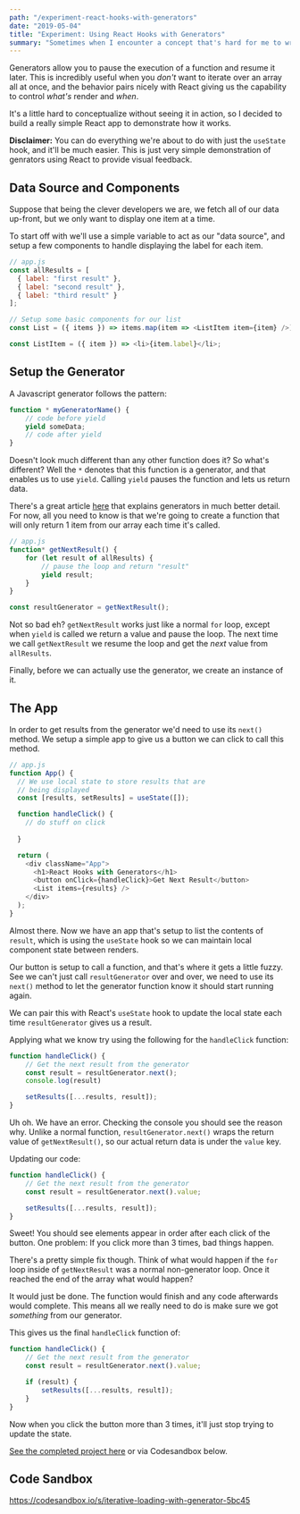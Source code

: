 ```yaml
---
path: "/experiment-react-hooks-with-generators"
date: "2019-05-04"
title: "Experiment: Using React Hooks with Generators"
summary: "Sometimes when I encounter a concept that's hard for me to wrap my head around I find it helps to try using the concept in an actual scenario. For this article we'll learn a bit about ES6 generators by building a very simple React app to demonstrate their behavior."
---
```

Generators allow you to pause the execution of a function and resume it later. This is incredibly useful when you *don't* want to iterate over an array all at once, and the behavior pairs nicely with React giving us the capability to control *what's* render and *when*.

It's a little hard to conceptualize without seeing it in action, so I decided to build a really simple React app to demonstrate how it works.

**Disclaimer:** You can do everything we're about to do with just the `useState` hook, and it'll be much easier. This is just very simple demonstration of genrators using React to provide visual feedback.

## Data Source and Components
Suppose that being the clever developers we are, we fetch all of our data up-front, but we only want to display one item at a time.

To start off with we'll use a simple variable to act as our "data source", and setup a few components to handle displaying the label for each item.

```javascript
// app.js
const allResults = [
  { label: "first result" },
  { label: "second result" },
  { label: "third result" }
];

// Setup some basic components for our list
const List = ({ items }) => items.map(item => <ListItem item={item} />);

const ListItem = ({ item }) => <li>{item.label}</li>;
```

## Setup the Generator
A Javascript generator follows the pattern:
```javascript
function * myGeneratorName() {
    // code before yield
    yield someData;
    // code after yield
}
```
Doesn't look much different than any other function does it? So what's different? Well the `*` denotes that this function is a generator, and that enables us to use `yield`. Calling `yield` pauses the function and lets us return data.

There's a great article [here](https://codeburst.io/understanding-generators-in-es6-javascript-with-examples-6728834016d5) that explains generators in much better detail. For now, all you need to know is that we're going to create a function that will only return 1 item from our array each time it's called.

```javascript
// app.js
function* getNextResult() {
    for (let result of allResults) {
        // pause the loop and return "result"
        yield result;
    }
}

const resultGenerator = getNextResult();
```

Not so bad eh? `getNextResult` works just like a normal `for` loop, except when `yield` is called we return a value and pause the loop. The next time we call `getNextResult` we resume the loop and get the *next* value from `allResults`.

Finally, before we can actually use the generator, we create an instance of it.

## The App

In order to get results from the generator we'd need to use its `next()` method. We setup a simple app to give us a button we can click to call this method.

```javascript
// app.js
function App() {
  // We use local state to store results that are
  // being displayed
  const [results, setResults] = useState([]);

  function handleClick() {
    // do stuff on click
    
  }

  return (
    <div className="App">
      <h1>React Hooks with Generators</h1>
      <button onClick={handleClick}>Get Next Result</button>
      <List items={results} />
    </div>
  );
}
```
Almost there. Now we have an app that's setup to list the contents of `result`, which is using the `useState` hook so we can maintain local component state between renders.

Our button is setup to call a function, and that's where it gets a little fuzzy. See we can't just call `resultGenerator` over and over, we need to use its `next()` method to let the generator function know it should start running again.

We can pair this with React's `useState` hook to update the local state each time `resultGenerator` gives us a result.

Applying what we know try using the following for the `handleClick` function:

```javascript
function handleClick() {
    // Get the next result from the generator
    const result = resultGenerator.next();
    console.log(result)

    setResults([...results, result]);
}
```
Uh oh. We have an error. Checking the console you should see the reason why. Unlike a normal function, `resultGenerator.next()` wraps the return value of `getNextResult()`, so our actual return data is under the `value` key.

Updating our code:
```javascript
function handleClick() {
    // Get the next result from the generator
    const result = resultGenerator.next().value;

    setResults([...results, result]);
}
```
Sweet! You should see elements appear in order after each click of the button. One problem: If you click more than 3 times, bad things happen.

There's a pretty simple fix though. Think of what would happen if the `for` loop inside of `getNextResult` was a normal non-generator loop. Once it reached the end of the array what would happen?

It would just be done. The function would finish and any code afterwards would complete. This means all we really need to do is make sure we got *something* from our generator.

This gives us the final `handleClick` function of:

```javascript
function handleClick() {
    // Get the next result from the generator
    const result = resultGenerator.next().value;

    if (result) {
        setResults([...results, result]);
    }
}
```

Now when you click the button more than 3 times, it'll just stop trying to update the state.

[See the completed project here](https://codesandbox.io/s/iterative-loading-with-generator-5bc45) or via Codesandbox below.

## Code Sandbox

https://codesandbox.io/s/iterative-loading-with-generator-5bc45
